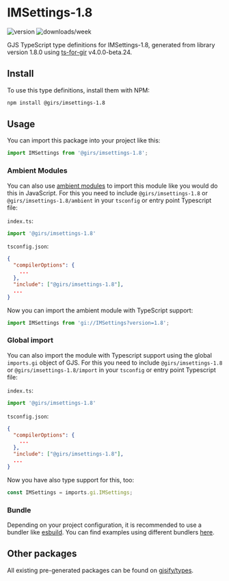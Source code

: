 
# IMSettings-1.8

![version](https://img.shields.io/npm/v/@girs/imsettings-1.8)
![downloads/week](https://img.shields.io/npm/dw/@girs/imsettings-1.8)


GJS TypeScript type definitions for IMSettings-1.8, generated from library version 1.8.0 using [ts-for-gir](https://github.com/gjsify/ts-for-gir) v4.0.0-beta.24.


## Install

To use this type definitions, install them with NPM:
```bash
npm install @girs/imsettings-1.8
```

## Usage

You can import this package into your project like this:
```ts
import IMSettings from '@girs/imsettings-1.8';
```

### Ambient Modules

You can also use [ambient modules](https://github.com/gjsify/ts-for-gir/tree/main/packages/cli#ambient-modules) to import this module like you would do this in JavaScript.
For this you need to include `@girs/imsettings-1.8` or `@girs/imsettings-1.8/ambient` in your `tsconfig` or entry point Typescript file:

`index.ts`:
```ts
import '@girs/imsettings-1.8'
```

`tsconfig.json`:
```json
{
  "compilerOptions": {
    ...
  },
  "include": ["@girs/imsettings-1.8"],
  ...
}
```

Now you can import the ambient module with TypeScript support: 

```ts
import IMSettings from 'gi://IMSettings?version=1.8';
```

### Global import

You can also import the module with Typescript support using the global `imports.gi` object of GJS.
For this you need to include `@girs/imsettings-1.8` or `@girs/imsettings-1.8/import` in your `tsconfig` or entry point Typescript file:

`index.ts`:
```ts
import '@girs/imsettings-1.8'
```

`tsconfig.json`:
```json
{
  "compilerOptions": {
    ...
  },
  "include": ["@girs/imsettings-1.8"],
  ...
}
```

Now you have also type support for this, too:

```ts
const IMSettings = imports.gi.IMSettings;
```

### Bundle

Depending on your project configuration, it is recommended to use a bundler like [esbuild](https://esbuild.github.io/). You can find examples using different bundlers [here](https://github.com/gjsify/ts-for-gir/tree/main/examples).

## Other packages

All existing pre-generated packages can be found on [gjsify/types](https://github.com/gjsify/types).

